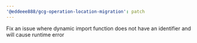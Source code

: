 ```yaml
---
'@eddeee888/gcg-operation-location-migration': patch
---
```


Fix an issue where dynamic import function does not have an identifier and will cause runtime error
